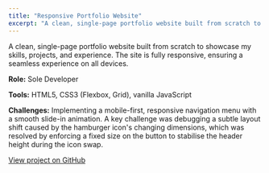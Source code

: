 ```yaml
---
title: "Responsive Portfolio Website"
excerpt: "A clean, single-page portfolio website built from scratch to showcase my skills, projects, and experience."
---
```


A clean, single-page portfolio website built from scratch to showcase my skills, projects, and experience. The site is fully responsive, ensuring a seamless experience on all devices.

**Role:** Sole Developer

**Tools:** HTML5, CSS3 (Flexbox, Grid), vanilla JavaScript

**Challenges:** Implementing a mobile-first, responsive navigation menu with a smooth slide-in animation. A key challenge was debugging a subtle layout shift caused by the hamburger icon's changing dimensions, which was resolved by enforcing a fixed size on the button to stabilise the header height during the icon swap.

[View project on GitHub](https://github.com/portfolio-website-archive)
